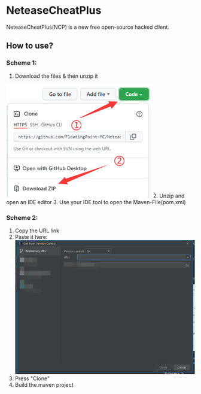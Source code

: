 # NeteaseCheatPlus
NeteaseCheatPlus(NCP) is a new free open-source hacked client.

## How to use?
### Scheme 1:
1. Download the files & then unzip it

![Download](.github/Download1.png)
2. Unzip and open an IDE editor
3. Use your IDE tool to open the Maven-File(pom.xml)
### Scheme 2:
1. Copy the URL link
2. Paste it here:![img.png](.github/gitDown.png)
3. Press "Clone"
4. Build the maven project
